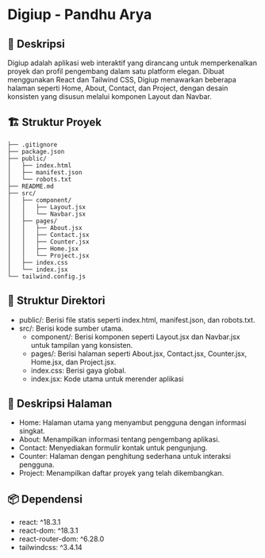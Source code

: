 # Digiup - Pandhu Arya

## 📖 Deskripsi

Digiup adalah aplikasi web interaktif yang dirancang untuk memperkenalkan proyek dan profil pengembang dalam satu platform elegan. Dibuat menggunakan React dan Tailwind CSS, Digiup menawarkan beberapa halaman seperti Home, About, Contact, dan Project, dengan desain konsisten yang disusun melalui komponen Layout dan Navbar.

## 🏗️ Struktur Proyek

```plaintext
├── .gitignore
├── package.json
├── public/
│   ├── index.html
│   ├── manifest.json
│   └── robots.txt
├── README.md
├── src/
│   ├── component/
│   │   ├── Layout.jsx
│   │   └── Navbar.jsx
│   ├── pages/
│   │   ├── About.jsx
│   │   ├── Contact.jsx
│   │   ├── Counter.jsx
│   │   ├── Home.jsx
│   │   └── Project.jsx
│   ├── index.css
│   └── index.jsx
└── tailwind.config.js
```

## 📂 Struktur Direktori

- public/: Berisi file statis seperti index.html, manifest.json, dan robots.txt.
- src/: Berisi kode sumber utama.
  - component/: Berisi komponen seperti Layout.jsx dan Navbar.jsx untuk tampilan yang konsisten.
  - pages/: Berisi halaman seperti About.jsx, Contact.jsx, Counter.jsx, Home.jsx, dan Project.jsx.
  - index.css: Berisi gaya global.
  - index.jsx: Kode utama untuk merender aplikasi

## 📄 Deskripsi Halaman

- Home: Halaman utama yang menyambut pengguna dengan informasi singkat.
- About: Menampilkan informasi tentang pengembang aplikasi.
- Contact: Menyediakan formulir kontak untuk pengunjung.
- Counter: Halaman dengan penghitung sederhana untuk interaksi pengguna.
- Project: Menampilkan daftar proyek yang telah dikembangkan.

## 📦 Dependensi

- react: ^18.3.1
- react-dom: ^18.3.1
- react-router-dom: ^6.28.0
- tailwindcss: ^3.4.14
